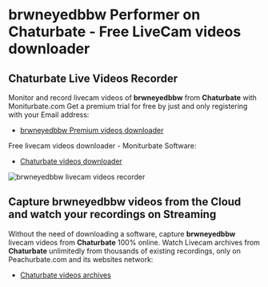 # brwneyedbbw Performer on Chaturbate - Free LiveCam videos downloader

## Chaturbate Live Videos Recorder

Monitor and record livecam videos of **brwneyedbbw** from **Chaturbate** with Moniturbate.com
Get a premium trial for free by just and only registering with your Email address:
* [brwneyedbbw Premium videos downloader](https://moniturbate.com/request-demo-licence-key.html)

Free livecam videos downloader - Moniturbate Software:
* [Chaturbate videos downloader](https://moniturbate.com/moniturbate-download-software.html)

![brwneyedbbw livecam videos recorder](https://peachurnet.com/templates/moniturbate-software.png)


## Capture brwneyedbbw videos from the Cloud and watch your recordings on Streaming

Without the need of downloading a software, capture **brwneyedbbw** livecam videos from **Chaturbate** 100% online.
Watch Livecam archives from **Chaturbate** unlimitedly from thousands of existing recordings, only on Peachurbate.com and its websites network:
* [Chaturbate videos archives](https://peachurnet.com/)